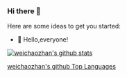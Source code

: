 ### Hi there 👋

Here are some ideas to get you started:

- 🔭  Hello,everyone!


[![weichaozhan's github stats](https://github-readme-stats.vercel.app/api?username=weichaozhan&hide=contribs,prs,issues&hide_title=true&show_icons=true&theme=slateorange&show_owner=true&count_private=true&include_all_commits=false)](https://github.com/weichaozhan/weichaozhan)

[weichaozhan's github Top Languages](https://github-readme-stats.vercel.app/api/top-langs/?username=weichaozhan&layout=compact&theme=react&card_width=445&hide_border=true)

